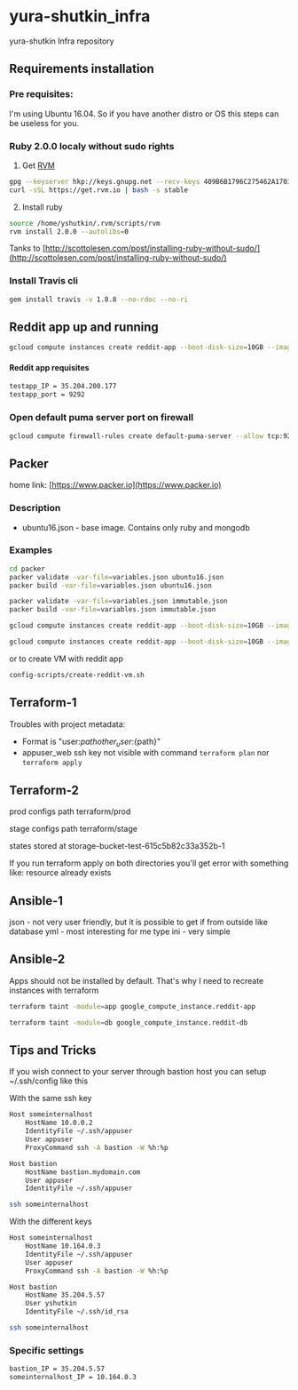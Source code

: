 # yura-shutkin_infra
yura-shutkin Infra repository

## Requirements installation

### Pre requisites:

I'm using Ubuntu 16.04. So if you have another distro or OS this steps can be useless for you.

### Ruby 2.0.0 localy without sudo rights

1. Get [RVM](http://rvm.io/)
```bash
gpg --keyserver hkp://keys.gnupg.net --recv-keys 409B6B1796C275462A1703113804BB82D39DC0E3 7D2BAF1CF37B13E2069D6956105BD0E739499BDB
curl -sSL https://get.rvm.io | bash -s stable
```
2. Install ruby
```bash
source /home/yshutkin/.rvm/scripts/rvm
rvm install 2.0.0 --autolibs=0 
```
Tanks to [http://scottolesen.com/post/installing-ruby-without-sudo/](http://scottolesen.com/post/installing-ruby-without-sudo/)

### Install Travis cli
```bash
gem install travis -v 1.8.8 --no-rdoc --no-ri
```

## Reddit app up and running
```bash
gcloud compute instances create reddit-app --boot-disk-size=10GB --image-family ubuntu-1604-lts --image-project=ubuntu-os-cloud --machine-type=g1-small --tags puma-server --restart-on-failure --metadata startup-script-url=https://raw.githubusercontent.com/Otus-DevOps-2018-02/yura-shutkin_infra/cloud-testapp/config-scripts/startup.s
```

#### Reddit app requisites
```bash
testapp_IP = 35.204.200.177
testapp_port = 9292
```

### Open default puma server port on firewall
```bash
gcloud compute firewall-rules create default-puma-server --allow tcp:9292 --network default --source-ranges 0.0.0.0/0 --target-tags puma-server
```

## Packer

home link: [https://www.packer.io](https://www.packer.io)

### Description
* ubuntu16.json - base image. Contains only ruby and mongodb

### Examples
```bash
cd packer
packer validate -var-file=variables.json ubuntu16.json
packer build -var-file=variables.json ubuntu16.json

packer validate -var-file=variables.json immutable.json
packer build -var-file=variables.json immutable.json
```
```bash
gcloud compute instances create reddit-app --boot-disk-size=10GB --image-family reddit-base --image-project={{ your-project-id }} --machine-type=g1-small --tags puma-server --restart-on-failure

gcloud compute instances create reddit-app --boot-disk-size=10GB --image-family reddit-full --image-project={{ your-project-id }} --machine-type=g1-small --tags puma-server --restart-on-failure
```
or to create VM with reddit app
```bash
config-scripts/create-reddit-vm.sh
```

## Terraform-1

Troubles with project metadata:
* Format is "user:${path}other_user:${path}"
* appuser_web ssh key not visible with command ```terraform plan``` nor ```terraform apply```

## Terraform-2

prod configs path terraform/prod

stage configs path terraform/stage

states stored at storage-bucket-test-615c5b82c33a352b-1

If you run terraform apply on both directories you'll get error with something like: resource already exists

## Ansible-1

json - not very user friendly, but it is possible to get if from outside like database
yml - most interesting for me type
ini - very simple 

## Ansible-2

Apps should not be installed by default. That's why I need to recreate instances with terraform
```bash
terraform taint -module=app google_compute_instance.reddit-app
```
```bash
terraform taint -module=db google_compute_instance.reddit-db
```

## Tips and Tricks

If you wish connect to your server through bastion host you can setup ~/.ssh/config like this

With the same ssh key
```bash
Host someinternalhost
    HostName 10.0.0.2
    IdentityFile ~/.ssh/appuser
    User appuser
    ProxyCommand ssh -A bastion -W %h:%p

Host bastion
    HostName bastion.mydomain.com
    User appuser
    IdentityFile ~/.ssh/appuser

```
```bash
ssh someinternalhost
```
With the different keys
```bash
Host someinternalhost
    HostName 10.164.0.3
    IdentityFile ~/.ssh/appuser
    User appuser
    ProxyCommand ssh -A bastion -W %h:%p

Host bastion
    HostName 35.204.5.57
    User yshutkin
    IdentityFile ~/.ssh/id_rsa
```
```bash
ssh someinternalhost
```

### Specific settings

```bash
bastion_IP = 35.204.5.57
someinternalhost_IP = 10.164.0.3
```
